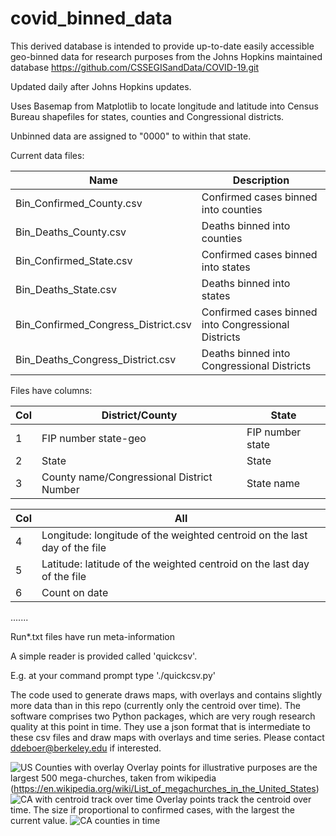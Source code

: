 # covid_binned_data

This derived database is intended to provide up-to-date easily accessible geo-binned data for research purposes from the Johns Hopkins maintained database
https://github.com/CSSEGISandData/COVID-19.git

Updated daily after Johns Hopkins updates.

Uses Basemap from Matplotlib to locate longitude and latitude into Census Bureau shapefiles for states, counties and Congressional districts.

Unbinned data are assigned to "0000" to within that state.

Current data files:

Name                                | Description
------------------------------------|----------------------
Bin_Confirmed_County.csv            | Confirmed cases binned into counties
Bin_Deaths_County.csv               | Deaths binned into counties
Bin_Confirmed_State.csv             | Confirmed cases binned into states
Bin_Deaths_State.csv                | Deaths binned into states
Bin_Confirmed_Congress_District.csv | Confirmed cases binned into Congressional Districts
Bin_Deaths_Congress_District.csv    | Deaths binned into Congressional Districts

Files have columns:

Col | District/County                           | State
----|-------------------------------------------|-------------
1   | FIP number state-geo                      | FIP number state
2   | State                                     | State
3   | County name/Congressional District Number | State name


Col | All
----|------
4   | Longitude:  longitude of the weighted centroid on the last day of the file
5   | Latitude:  latitude of the weighted centroid on the last day of the file
6   | Count on date
.......


Run*.txt files have run meta-information

A simple reader is provided called 'quickcsv'.

E.g. at your command prompt type './quickcsv.py'

The code used to generate draws maps, with overlays and contains slightly more data than in this repo
(currently only the centroid over time).  The software comprises two Python packages, which are very rough
research quality at this point in time.  They use a json format that is intermediate to these csv files and
draw maps with overlays and time series.
Please contact ddeboer@berkeley.edu if interested.


![US Counties with overlay](https://astro.berkeley.edu/~ddeboer/uswithmega.png)
Overlay points for illustrative purposes are the largest 500 mega-churches, taken from wikipedia (https://en.wikipedia.org/wiki/List_of_megachurches_in_the_United_States)
![CA with centroid track over time](https://astro.berkeley.edu/~ddeboer/CA_track.png)
Overlay points track the centroid over time.  The size if proportional to confirmed cases, with the largest the current value.
![CA counties in time](https://astro.berkeley.edu/~ddeboer/CA_County-4_10_20.png)
